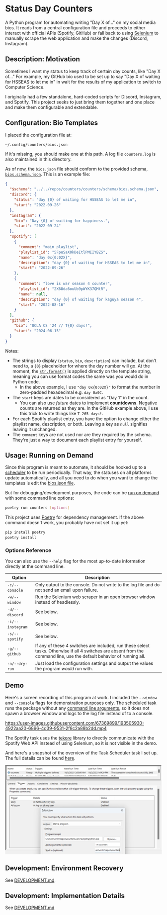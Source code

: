 # Status Day Counters

<!-- > :mega: This README is mostly for future me if I decide to come back and
> review/enhance this project. If by any chance you are a stray visitor, you're
> welcome to use this code and instructions to mess around with your social
> media accounts too. -->

A Python program for automating writing "Day X of..." on my social media bios.
It reads from a central configuration file and proceeds to either interact with
official APIs (Spotify, GitHub) or fall back to using
[Selenium](https://selenium-python.readthedocs.io/index.html) to manually scrape
the web application and make the changes (Discord, Instagram).


## Description: Motivation

Sometimes I want my status to keep track of certain day counts, like "Day X
of..." For example, my GitHub bio used to be set up to say "Day X of waiting for
HSSEAS to let me in" in wait for the results of my application to switch to
Computer Science.

I originally had a few standalone, hard-coded scripts for Discord, Instagram,
and Spotify. This project seeks to just bring them together and one place and
make them configurable and extendable.

<!--
The original standalone scripts are included in the [standalones](standalones)
directory just for record. I am 100% sure they do not work anymore.
-->


## Configuration: Bio Templates

I placed the configuration file at:

```sh
~/.config/counters/bios.json
```

If it's missing, you should make one at this path. A log file `counters.log` is
also maintained in this directory.

As of now, the `bios.json` file should conform to the provided schema,
[`bios.schema.json`](counters/schema/bios.schema.json). This is an example file:

```json
{
  "$schema": "../../repos/counters/counters/schema/bios.schema.json",
  "discord": {
    "status": "day {0} of waiting for HSSEAS to let me in",
    "start": "2022-09-26"
  },
  "instagram": {
    "bio": "Day {0} of waiting for happiness.",
    "start": "2022-09-24"
  },
  "spotify": [
    {
      "comment": "main playlist",
      "playlist_id": "5FpuSaX0kDeItlPMIIYBZS",
      "name": "day 0x{0:02X}",
      "description": "day {0} of waiting for HSSEAS to let me in",
      "start": "2022-09-26"
    },
    {
      "comment": "love is war season 4 counter",
      "playlist_id": "2X68da6ouUb9pWYK37QMtR",
      "name": null,
      "description": "day {0} of waiting for kaguya season 4",
      "start": "2022-08-16"
    }
  ],
  "github": {
    "bio": "UCLA CS '24 // T{0} days!",
    "start": "2024-06-15"
  }
}
```

Notes:

* The strings to display (`status`, `bio`, `description`) can include, but don't
  need to, a `{0}` placeholder for where the day number will go. At the moment,
  the
  [`str.format()`](https://docs.python.org/3/library/stdtypes.html#str.format)
  is applied directly on the template string, meaning you can use format codes
  the same was you would do in Python code.
  * In the above example, I use `"day 0x{0:02X}"` to format the number in
    zero-padded hexadecimal e.g. `day 0x0C`.
* The `start` keys are dates to be considered as "Day 1" in the count.
  * You can also use *future* dates to implement **countdowns**. Negative counts
    are returned as they are. In the GitHub example above, I use this trick
    to write things like `T-265 days!`.
* For each Spotify playlist entry, you have the option to change either the
  playlist name, description, or both. Leaving a key as `null` signifies leaving
  it unchanged.
* The `comment` keys are not used nor are they required by the schema. They're
  just a way to document each playlist entry for yourself.


## Usage: Running on Demand

Since this program is meant to automate, it should be hooked up to a
[scheduler](docs/SETUP.md) to be run periodically. That way, the statuses on all
platforms update automatically, and all you need to do when you want to change
the templates is edit the [bios.json file](#configuration-bio-templates).

But for debugging/development purposes, the code can be [run on demand](#demo)
with some command line options:

```sh
poetry run counters [options]
```

This project uses [Poetry](https://python-poetry.org/) for dependency
management. If the above command doesn't work, you probably have not set it up
yet:

```sh
pip install poetry
poetry install
```


### Options Reference

You can also use the `--help` flag for the most up-to-date information directly
at the command line.

| Option           | Description                                                                                                                                                             |
| ---------------- | ----------------------------------------------------------------------------------------------------------------------------------------------------------------------- |
| `-c/--console`   | Only output to the console. Do not write to the log file and do not send an email upon failure.                                                                         |
| `-w/--window`    | Run the Selenium web scraper in an open browser window instead of headlessly.                                                                                           |
| `-d/--discord`   | See below.                                                                                                                                                              |
| `-i/--instagram` | See below.                                                                                                                                                              |
| `-s/--spotify`   | See below.                                                                                                                                                              |
| `-g/--github`    | If any of these 4 switches are included, run these select tasks. Otherwise if all 4 switches are absent from the command line, use the default behavior of running all. |
| `-n/--dry-run`   | Just load the configuration settings and output the values the program *would* run with.                                                                                |


## Demo

Here's a screen recording of this program at work. I included the `--window` and
`--console` flags for demonstration purposes only. The scheduled task runs the
package without any [command line arguments](#usage-running-on-demand), so it
does not spawn a browser window and logs to the log file instead of to a
console.

https://user-images.githubusercontent.com/67369899/193505930-4922aa20-6896-4d39-9531-2f8c2a88b2dd.mp4

The Spotify task uses the [tekore](docs/DEVELOPMENT.md#development-details)
library to directly communicate with the Spotify Web API instead of using
Selenium, so it is not visible in the demo.

And here's a snapshot of the overview of the Task Scheduler task I set up. The
full details can be found [here](docs/SETUP.md).

![Task Scheduler Overview](demo/task-scheduler-overview.png)


## Development: Environment Recovery

See [DEVELOPMENT.md](docs/DEVELOPMENT.md#environment-recovery).


## Development: Implementation Details

See [DEVELOPMENT.md](docs/DEVELOPMENT.md#development-details)

